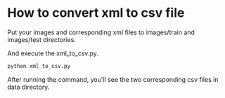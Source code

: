# How to convert xml to csv file

Put your images and corresponding xml files to
images/train and images/test directories.

And execute the xml_to_csv.py.

```` bash
python xml_to_csv.py
````

After running the command, you'll see the
two corresponding csv files in data directory.
